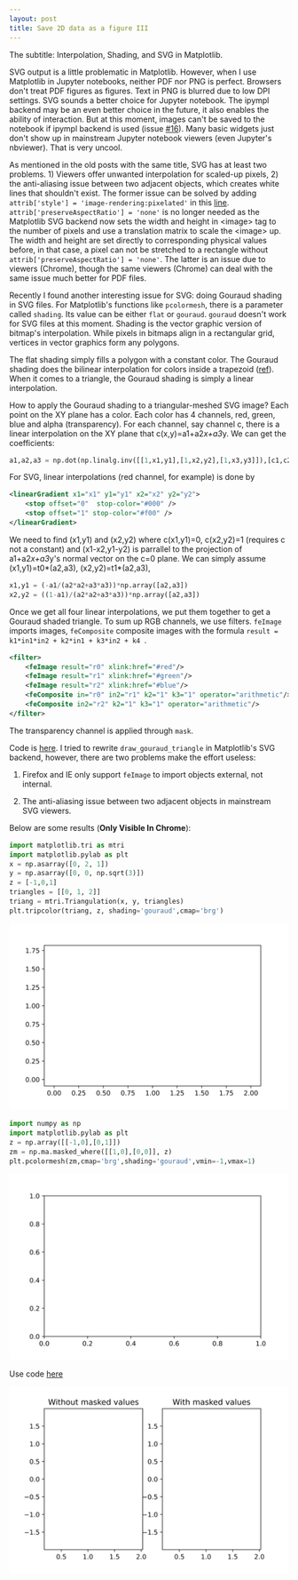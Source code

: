 ```yaml
---
layout: post
title: Save 2D data as a figure III
---
```

The subtitle: Interpolation, Shading, and SVG in Matplotlib.

SVG output is a little problematic in Matplotlib. However, when I use Matplotlib in Jupyter notebooks, neither PDF nor PNG is perfect. Browsers don't treat PDF figures as figures. Text in PNG is blurred due to low DPI settings. SVG sounds a better choice for Jupyter notebook. The ipympl backend may be an even better choice in the future, it also enables the ability of interaction. But at this moment, images can't be saved to the notebook if ipympl backend is used (issue [#16](https://github.com/matplotlib/ipympl/issues/16)). Many basic widgets just don't show up in mainstream Jupyter notebook viewers (even Jupyter's nbviewer). That is very uncool.

As mentioned in the old posts with the same title, SVG has at least two problems. 1) Viewers offer unwanted interpolation for scaled-up pixels, 2) the anti-aliasing issue between two adjacent objects, which creates white lines that shouldn't exist. The former issue can be solved by adding `attrib['style'] = 'image-rendering:pixelated'` in this [line](https://github.com/cover-me/matplotlib/blob/svg_image_avoid_interpolation/lib/matplotlib/backends/backend_svg.py#L877). `attrib['preserveAspectRatio'] = 'none'` is no longer needed as the Matplotlib SVG backend now sets the width and height in \<image\> tag  to the number of pixels and use a translation matrix to scale the \<image\> up. The width and height are set directly to corresponding physical values before, in that case, a pixel can not be stretched to a rectangle without `attrib['preserveAspectRatio'] = 'none'`. The latter is an issue due to viewers (Chrome), though the same viewers (Chrome) can deal with the same issue much better for PDF files.

Recently I found another interesting issue for SVG: doing Gouraud shading in SVG files. For Matplotlib's functions like `pcolormesh`, there is a parameter called `shading`. Its value can be either `flat` or `gouraud`. `gouraud` doesn't work for SVG files at this moment. Shading is the vector graphic version of bitmap's interpolation. While pixels in bitmaps align in a rectangular grid, vertices in vector graphics form any polygons. 

The flat shading simply fills a polygon with a constant color. The Gouraud shading does the bilinear interpolation for colors inside a trapezoid ([ref](http://medialab.di.unipi.it/web/IUM/Waterloo/node84.html)). When it comes to a triangle, the Gouraud shading is simply a linear interpolation.

How to apply the Gouraud shading to a triangular-meshed SVG image? Each point on the XY plane has a color. Each color has 4 channels, red, green, blue and alpha (transparency). For each channel, say channel c, there is a linear interpolation on the XY plane that c(x,y)=a1+a2*x+a3*y. We can get the coefficients:

```python
a1,a2,a3 = np.dot(np.linalg.inv([[1,x1,y1],[1,x2,y2],[1,x3,y3]]),[c1,c2,c3])
```

For SVG, linear interpolations (red channel, for example) is done by 

```xml
<linearGradient x1="x1" y1="y1" x2="x2" y2="y2">
    <stop offset="0"  stop-color="#000" />
    <stop offset="1" stop-color="#f00" />
</linearGradient>
```

We need to find (x1,y1) and (x2,y2) where c(x1,y1)=0, c(x2,y2)=1 (requires c not a constant) and (x1-x2,y1-y2) is parrallel to the projection of a1+a2*x+a3*y's normal vector on the c=0 plane. We can simply assume (x1,y1)=t0*(a2,a3), (x2,y2)=t1*(a2,a3),

```python
x1,y1 = (-a1/(a2*a2+a3*a3))*np.array([a2,a3])
x2,y2 = ((1-a1)/(a2*a2+a3*a3))*np.array([a2,a3]) 
```

Once we get all four linear interpolations, we put them together to get a Gouraud shaded triangle. To sum up RGB channels, we use filters. `feImage` imports images, `feComposite` composite images with the formula `result = k1*in1*in2 + k2*in1 + k3*in2 + k4 `. 

```xml
<filter>
    <feImage result="r0" xlink:href="#red"/>
    <feImage result="r1" xlink:href="#green"/>
    <feImage result="r2" xlink:href="#blue"/>
    <feComposite in="r0" in2="r1" k2="1" k3="1" operator="arithmetic"/>
    <feComposite in2="r2" k2="1" k3="1" operator="arithmetic"/>
</filter>
```

The transparency channel is applied through `mask`.

Code is [here](https://github.com/cover-me/matplotlib/blob/svg_gouraud/lib/matplotlib/backends/backend_svg.py#L656). I tried to rewrite `draw_gouraud_triangle` in Matplotlib's SVG backend, however, there are two problems make the effort useless:

1. Firefox and IE only support `feImage` to import objects external, not internal.

2. The anti-aliasing issue between two adjacent objects in mainstream SVG viewers.

Below are some results (**Only Visible In Chrome**):

```python
import matplotlib.tri as mtri
import matplotlib.pylab as plt
x = np.asarray([0, 2, 1])
y = np.asarray([0, 0, np.sqrt(3)])
z = [-1,0,1]
triangles = [[0, 1, 2]]
triang = mtri.Triangulation(x, y, triangles)
plt.tripcolor(triang, z, shading='gouraud',cmap='brg')
```

![](/images/gouraud_triangle.svg)

```python
import numpy as np
import matplotlib.pylab as plt
z = np.array([[-1,0],[0,1]])
zm = np.ma.masked_where([[1,0],[0,0]], z)
plt.pcolormesh(zm,cmap='brg',shading='gouraud',vmin=-1,vmax=1)
```

![](/images/gouraud_mask.svg)

Use code [here](https://matplotlib.org/2.0.1/examples/pylab_examples/quadmesh_demo.html)

![](/images/gouraud_complicated.svg)
